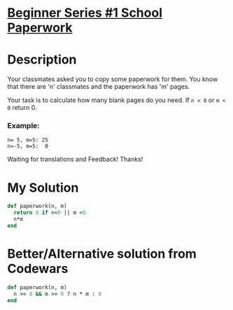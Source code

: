 # [Beginner Series #1 School Paperwork](https://www.codewars.com/kata/55f9b48403f6b87a7c0000bd)

# Description
Your classmates asked you to copy some paperwork for them. You know that there are 'n' classmates and the paperwork has
'm' pages.

Your task is to calculate how many blank pages do you need. If `n < 0` or `m < 0` return 0.

### Example:
```
n= 5, m=5: 25
n=-5, m=5:  0
```

Waiting for translations and Feedback! Thanks!

# My Solution
```ruby
def paperwork(n, m)
  return 0 if n<0 || m <0
  n*m
end
```

# Better/Alternative solution from Codewars
```ruby
def paperwork(n, m)
  n >= 0 && m >= 0 ? n * m : 0
end
```
